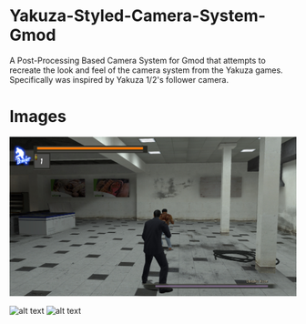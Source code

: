 # Yakuza-Styled-Camera-System-Gmod
A Post-Processing Based Camera System for Gmod that attempts to recreate the look and feel of the camera system from the Yakuza games.
Specifically was inspired by Yakuza 1/2's follower camera.

# Images

![alt text](https://raw.githubusercontent.com/JackTheGopnik/Yakuza-Styled-Camera-System-Gmod/main/Images/healthbar1.jpg)

![alt text](https://raw.githubusercontent.com/JackTheGopnik/Yakuza-Styled-Camera-System-Gmod/main/Images/1.jpg)
![alt text](https://raw.githubusercontent.com/JackTheGopnik/Yakuza-Styled-Camera-System-Gmod/main/Images/2.jpg)
